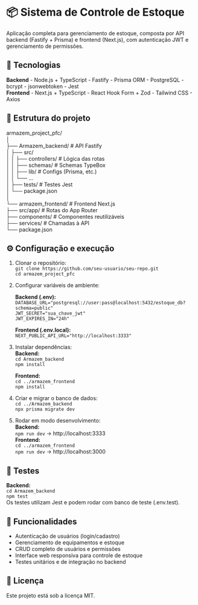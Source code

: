 # 📦 Sistema de Controle de Estoque
Aplicação completa para gerenciamento de estoque, composta por API backend (Fastify + Prisma) e frontend (Next.js), com autenticação JWT e gerenciamento de permissões.

## 🚀 Tecnologias
**Backend** - Node.js + TypeScript - Fastify - Prisma ORM - PostgreSQL - bcrypt - jsonwebtoken - Jest  
**Frontend** - Next.js + TypeScript - React Hook Form + Zod - Tailwind CSS - Axios

## 📂 Estrutura do projeto
armazem_project_pfc/  
│  
├── Armazem_backend/      # API Fastify  
│   ├── src/  
│   │   ├── controllers/  # Lógica das rotas  
│   │   ├── schemas/      # Schemas TypeBox  
│   │   ├── lib/          # Configs (Prisma, etc.)  
│   │   └── ...  
│   ├── tests/            # Testes Jest  
│   └── package.json  
│  
└── armazem_frontend/     # Frontend Next.js  
    ├── src/app/          # Rotas do App Router  
    ├── components/       # Componentes reutilizáveis  
    ├── services/         # Chamadas à API  
    └── package.json

## ⚙️ Configuração e execução
1. Clonar o repositório:  
   `git clone https://github.com/seu-usuario/seu-repo.git`  
   `cd armazem_project_pfc`  

2. Configurar variáveis de ambiente:  

   **Backend (.env):**  
   `DATABASE_URL="postgresql://user:pass@localhost:5432/estoque_db?schema=public"`  
   `JWT_SECRET="sua_chave_jwt"`  
   `JWT_EXPIRES_IN="24h"`  

   **Frontend (.env.local):**  
   `NEXT_PUBLIC_API_URL="http://localhost:3333"`  

3. Instalar dependências:  
   **Backend:**  
   `cd Armazem_backend`  
   `npm install`  

   **Frontend:**  
   `cd ../armazem_frontend`  
   `npm install`  

4. Criar e migrar o banco de dados:  
   `cd ../Armazem_backend`  
   `npx prisma migrate dev`  

5. Rodar em modo desenvolvimento:  
   **Backend:**  
   `npm run dev` → http://localhost:3333  
   **Frontend:**  
   `cd ../armazem_frontend`  
   `npm run dev` → http://localhost:3000

## 🧪 Testes
**Backend:**  
`cd Armazem_backend`  
`npm test`  
Os testes utilizam Jest e podem rodar com banco de teste (.env.test).

## 📌 Funcionalidades
- Autenticação de usuários (login/cadastro)  
- Gerenciamento de equipamentos e estoque  
- CRUD completo de usuários e permissões  
- Interface web responsiva para controle de estoque  
- Testes unitários e de integração no backend

## 📄 Licença
Este projeto está sob a licença MIT.
